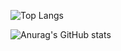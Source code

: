 ![Top Langs](https://github-readme-stats.vercel.app/api/top-langs/?username=shayanholakouee&layout=compact&theme=midnight-purple)

![Anurag's GitHub stats](https://github-readme-stats.vercel.app/api?username=shayanholakouee&show_icons=true&theme=midnight-purple)



<!--
**shayanholakouee/shayanholakouee** is a ✨ _special_ ✨ repository because its `README.md` (this file) appears on your GitHub profile.

Here are some ideas to get you started:

- 🔭 I’m currently working on ...
- 🌱 I’m currently learning ...
- 👯 I’m looking to collaborate on ...
- 🤔 I’m looking for help with ...
- 💬 Ask me about ...
- 📫 How to reach me: ...
- 😄 Pronouns: ...
- ⚡ Fun fact: ...
-->
